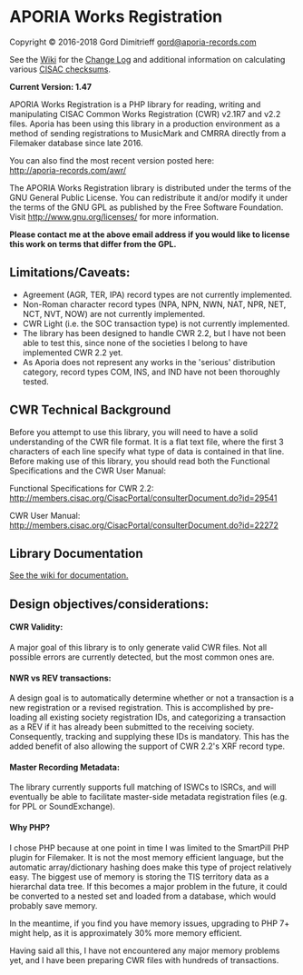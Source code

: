 # APORIA Works Registration
Copyright © 2016-2018 Gord Dimitrieff <gord@aporia-records.com>

See the [Wiki](https://github.com/aporia-records/APORIA-Works-Registration/wiki) for the [Change Log](https://github.com/aporia-records/APORIA-Works-Registration/wiki/Change-Log) and additional information on calculating various [CISAC checksums](https://github.com/aporia-records/APORIA-Works-Registration/wiki/How-to-calculate-checksums).

**Current Version: 1.47**

APORIA Works Registration is a PHP library for reading, writing and manipulating CISAC Common Works Registration (CWR) v2.1R7 and v2.2 files. Aporia has been using this library in a production environment as a method of sending registrations to MusicMark and CMRRA directly from a Filemaker database since late 2016.

You can also find the most recent version posted here:  
http://aporia-records.com/awr/

The APORIA Works Registration library is distributed under the terms of the GNU General Public License.  You can redistribute it and/or modify it under the terms of the GNU GPL as published by the Free Software Foundation.  Visit http://www.gnu.org/licenses/ for more information.

**Please contact me at the above email address if you would like to license this work on terms that differ from the GPL.**

## Limitations/Caveats:
* Agreement (AGR, TER, IPA) record types are not currently implemented.
* Non-Roman character record types (NPA, NPN, NWN, NAT, NPR, NET, NCT, NVT, NOW) are not currently implemented.
* CWR Light (i.e. the SOC transaction type) is not currently implemented.
* The library has been designed to handle CWR 2.2, but I have not been able to test this, since none of the societies I belong to have implemented CWR 2.2 yet.
* As Aporia does not represent any works in the 'serious' distribution category, record types COM, INS, and IND have not been thoroughly tested.

## CWR Technical Background
Before you attempt to use this library, you will need to have a solid understanding of the CWR file format.  It is a flat text file, where the first 3 characters of each line specify what type of data is contained in that line.  Before making use of this library, you should read both the Functional Specifications and the CWR User Manual:

Functional Specifications for CWR 2.2:  
http://members.cisac.org/CisacPortal/consulterDocument.do?id=29541

CWR User Manual:  
http://members.cisac.org/CisacPortal/consulterDocument.do?id=22272

## Library Documentation
[See the wiki for documentation.](https://github.com/aporia-records/APORIA-Works-Registration/wiki)

## Design objectives/considerations:
#### CWR Validity:
A major goal of this library is to only generate valid CWR files.  Not all possible errors are currently detected, but the most common ones are.

#### NWR vs REV transactions:
A design goal is to automatically determine whether or not a transaction is a new registration or a revised registration.  This is accomplished by pre-loading all existing society registration IDs, and categorizing a transaction as a REV if it has already been submitted to the receiving society.  Consequently, tracking and supplying these IDs is mandatory.  This has the added benefit of also allowing the support of CWR 2.2's XRF record type.

#### Master Recording Metadata:
The library currently supports full matching of ISWCs to ISRCs, and will eventually be able to facilitate master-side metadata registration files (e.g. for PPL or SoundExchange).

#### Why PHP? 
I chose PHP because at one point in time I was limited to the SmartPill PHP plugin for Filemaker.  It is not the most memory efficient language, but the automatic array/dictionary hashing does make this type of project relatively easy.  The biggest use of memory is storing the TIS territory data as a hierarchal data tree.  If this becomes a major problem in the future, it could be converted to a nested set and loaded from a database, which would probably save memory.

In the meantime, if you find you have memory issues, upgrading to PHP 7+ might help, as it is approximately 30% more memory efficient. 

Having said all this, I have not encountered any major memory problems yet, and I have been preparing CWR files with hundreds of transactions.
